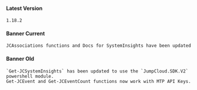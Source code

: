 #### Latest Version

```
1.18.2
```

#### Banner Current

```
JCAssociations functions and Docs for SystemInsights have been updated
```

#### Banner Old

```
`Get-JCSystemInsights` has been updated to use the `JumpCloud.SDK.V2` powershell module.
Get-JCEvent and Get-JCEventCount functions now work with MTP API Keys.
```
